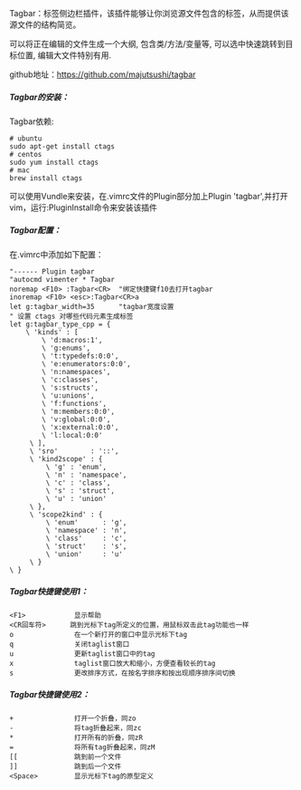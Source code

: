 Tagbar：标签侧边栏插件，该插件能够让你浏览源文件包含的标签，从而提供该源文件的结构简览。

可以将正在编辑的文件生成一个大纲, 包含类/方法/变量等, 可以选中快速跳转到目标位置, 编辑大文件特别有用.

github地址：<https://github.com/majutsushi/tagbar>



##### Tagbar的安装：

Tagbar依赖:

```shell
# ubuntu
sudo apt-get install ctags
# centos
sudo yum install ctags
# mac
brew install ctags
```

可以使用Vundle来安装，在.vimrc文件的Plugin部分加上Plugin 'tagbar',并打开vim，运行:PluginInstall命令来安装该插件



##### Tagbar配置：

在.vimrc中添加如下配置：

```shell
"------ Plugin tagbar
"autocmd vimenter * Tagbar
noremap <F10> :Tagbar<CR>  "绑定快捷键f10去打开tagbar
inoremap <F10> <esc>:Tagbar<CR>a
let g:tagbar_width=35      "tagbar宽度设置
" 设置 ctags 对哪些代码元素生成标签
let g:tagbar_type_cpp = {
    \ 'kinds' : [
        \ 'd:macros:1',
        \ 'g:enums',
        \ 't:typedefs:0:0',
        \ 'e:enumerators:0:0',
        \ 'n:namespaces',
        \ 'c:classes',
        \ 's:structs',
        \ 'u:unions',
        \ 'f:functions',
        \ 'm:members:0:0',
        \ 'v:global:0:0',
        \ 'x:external:0:0',
        \ 'l:local:0:0'
     \ ],
     \ 'sro'        : '::',
     \ 'kind2scope' : {
         \ 'g' : 'enum',
         \ 'n' : 'namespace',
         \ 'c' : 'class',
         \ 's' : 'struct',
         \ 'u' : 'union'
     \ },
     \ 'scope2kind' : {
         \ 'enum'      : 'g',
         \ 'namespace' : 'n',
         \ 'class'     : 'c',
         \ 'struct'    : 's',
         \ 'union'     : 'u'
     \ }
\ }
```



##### Tagbar快捷键使用1：

```
<F1>            显示帮助
<CR回车符>      跳到光标下tag所定义的位置，用鼠标双击此tag功能也一样
o             	在一个新打开的窗口中显示光标下tag
q             	关闭taglist窗口
u               更新taglist窗口中的tag
x               taglist窗口放大和缩小，方便查看较长的tag
s               更改排序方式，在按名字排序和按出现顺序排序间切换
```



##### Tagbar快捷键使用2：

```
+               打开一个折叠，同zo
-               将tag折叠起来，同zc
*               打开所有的折叠，同zR
=              	将所有tag折叠起来，同zM
[[            	跳到前一个文件
]]            	跳到后一个文件
<Space>       	显示光标下tag的原型定义
```

